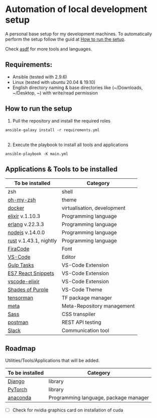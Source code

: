 
# Automation of local development setup
A personal base setup for my development machines. To automatically perform the setup follow the guid at [How to run the setup](#How-to-run-the-setup).

Check [asdf](https://github.com/asdf-vm/asdf-plugins) for more tools and languages.



## Requirements:
- Ansible (tested with 2.9.6)
- Linux (tested with ubuntu 20.04 & 19.10)
- English directory naming & base directories like (~/Downloads, ~/Desktop, ~) with write/read permission


<!-- ``
sudo ansible-pull https://github.com/ExLeonem/ansible_dev_machine
`` -->


## How to run the setup

1. Pull the repository and install the required roles

``
    ansible-galaxy install -r requirements.yml
``
<br/>
<br/>

2. Execute the playbook to install all tools and applications

``
ansible-playbook -K main.yml
``


## Applications & Tools to be installed


 | To be installed | Category 
 | ---             | ---    
 | zsh             | shell
 | [oh-my-zsh](https://ohmyz.sh/)       | theme
 | [docker](https://www.docker.com/)          | virtualisation, development
 | [elixir](https://elixir-lang.org/) v.1.10.3 | Programming language
 | [erlang](https://www.erlang.org/) v.22.3.3 | Programming language
 | [nodejs](https://nodejs.org/en/) v.14.0.0 | Programming language
 | [rust]() v.1.43.1, nightly | Programming language
 | [FiraCode](https://github.com/tonsky/FiraCode)        | Font
 | [VS-Code ](https://code.visualstudio.com/)        | Editor
 | [Gulp Tasks](https://marketplace.visualstudio.com/items?itemName=nickdodd79.gulptasks)       | VS-Code Extension
 | [ES7 React Snippets](https://marketplace.visualstudio.com/items?itemName=dsznajder.es7-react-js-snippets)      | VS-Code Extension
 | [vscode-elixir](https://marketplace.visualstudio.com/items?itemName=mjmcloug.vscode-elixir)      | VS-Code Extension
 | [Shades of Purple](https://marketplace.visualstudio.com/items?itemName=ahmadawais.shades-of-purple)           | VS-Code Theme
 | [tensorman](https://github.com/pop-os/tensorman) | TF package manager
 | [meta](https://github.com/mateodelnorte/meta) | Meta-Repository management
 | [Sass](https://sass-lang.com/) | CSS transpiler
 | [postman](https://www.postman.com/) | REST API testing
 | [Slack](https://slack.com/intl/de-de/)| Communication tool



## Roadmap
Utilities/Tools/Applications that will be added.

| To be installed | Category 
| ---             | ---    
| [Django]() | library
| [PyTorch](https://pytorch.org/) | library
| [anaconda](https://www.anaconda.com/) | Programming language, package manager


- [ ] Check for nvidia graphics card on installation of cuda